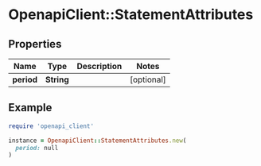 # OpenapiClient::StatementAttributes

## Properties

| Name | Type | Description | Notes |
| ---- | ---- | ----------- | ----- |
| **period** | **String** |  | [optional] |

## Example

```ruby
require 'openapi_client'

instance = OpenapiClient::StatementAttributes.new(
  period: null
)
```

